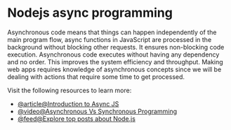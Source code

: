# Nodejs async programming

Asynchronous code means that things can happen independently of the main program flow, async functions in JavaScript are processed in the background without blocking other requests. It ensures non-blocking code execution. Asynchronous code executes without having any dependency and no order. This improves the system efficiency and throughput. Making web apps requires knowledge of asynchronous concepts since we will be dealing with actions that require some time to get processed.

Visit the following resources to learn more:

- [@article@Introduction to Async JS](https://developer.mozilla.org/en-US/docs/Learn/JavaScript/Asynchronous/Introducing/)
- [@video@Asynchronous Vs Synchronous Programming](https://www.youtube.com/watch?v=Kpn2ajSa92c)
- [@feed@Explore top posts about Node.js](https://app.daily.dev/tags/nodejs?ref=roadmapsh)
